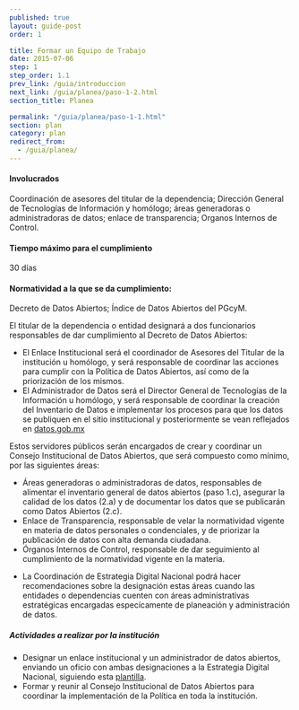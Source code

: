 ```yaml
---
published: true
layout: guide-post
order: 1

title: Formar un Equipo de Trabajo
date: 2015-07-06
step: 1
step_order: 1.1
prev_link: /guia/introduccion
next_link: /guia/planea/paso-1-2.html
section_title: Planea

permalink: "/guia/planea/paso-1-1.html"
section: plan
category: plan
redirect_from:
  - /guia/planea/
---
```


#### Involucrados

Coordinación de asesores del titular de la dependencia; Dirección General de Tecnologías de Información y homólogo; áreas generadoras o administradoras de datos; enlace de transparencia; Organos Internos de Control.

#### Tiempo máximo para el cumplimiento

30 días

#### Normatividad a la que se da cumplimiento:

Decreto de Datos Abiertos; Índice de Datos Abiertos del PGcyM.

El titular de la dependencia o entidad designará a dos funcionarios responsables de dar cumplimiento al Decreto de Datos Abiertos:

- El Enlace Institucional será el coordinador de Asesores del Titular de la institución u homólogo, y será responsable de coordinar las acciones para cumplir con la Política de Datos Abiertos, así como de la priorización de los mismos.
- El Administrador de Datos será el Director General de Tecnologías de la Información u homólogo, y será responsable de coordinar la creación del Inventario de Datos e implementar los procesos para que los datos se publiquen en el sitio institucional y posteriormente se vean reflejados en <a href="http://datos.gob.mx" target="_blank">datos.gob.mx</a>


Estos servidores públicos serán encargados de crear y coordinar un Consejo Institucional de Datos Abiertos, que será compuesto como mínimo, por las siguientes áreas:

- Áreas generadoras o administradoras de datos, responsables de alimentar el inventario general de datos abiertos (paso 1.c), asegurar la calidad de los datos (2.a) y de documentar los datos que se publicarán como Datos Abiertos (2.c).
- Enlace de Transparencia, responsable de velar la normatividad vigente en materia de datos personales o condenciales, y de priorizar la publicación de datos con alta demanda ciudadana.
- Órganos Internos de Control, responsable de dar seguimiento al cumplimiento de la normatividad vigente en la materia.

* La Coordinación de Estrategia Digital Nacional podrá hacer recomendaciones sobre la designación estas áreas cuando las entidades o dependencias cuenten con áreas administrativas estratégicas encargadas especícamente de planeación y administración de datos.

##### Actividades a realizar por la institución

<ul class="highlight-list">
    <li>Designar un enlace institucional y un administrador de datos abiertos, enviando un oficio con ambas designaciones a la Estrategia Digital Nacional, siguiendo esta <a href="../docs/oficio_designacion_enlace_administrador.docx">plantilla</a>.</li>
    <li>Formar y reunir al Consejo Institucional de Datos Abiertos para coordinar la implementación de la Política en toda la institución.</li>
</ul>